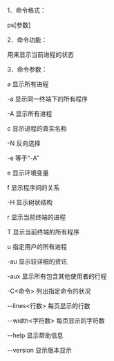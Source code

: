1．命令格式：



ps\[参数\]



2．命令功能：



用来显示当前进程的状态



3．命令参数：



a  显示所有进程



-a 显示同一终端下的所有程序



-A 显示所有进程



c  显示进程的真实名称



-N 反向选择



-e 等于“-A”



e  显示环境变量



f  显示程序间的关系



-H 显示树状结构



r  显示当前终端的进程



T  显示当前终端的所有程序



u  指定用户的所有进程



-au 显示较详细的资讯



-aux 显示所有包含其他使用者的行程 



-C&lt;命令&gt; 列出指定命令的状况



--lines&lt;行数&gt; 每页显示的行数



--width&lt;字符数&gt; 每页显示的字符数



--help 显示帮助信息



--version 显示版本显示

